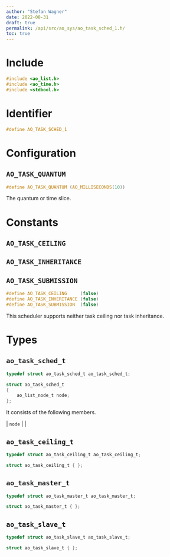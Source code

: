 ```yaml
---
author: "Stefan Wagner"
date: 2022-08-31
draft: true
permalink: /api/src/ao_sys/ao_task_sched_1.h/
toc: true
---
```


# Include

```c
#include <ao_list.h>
#include <ao_time.h>
#include <stdbool.h>
```

# Identifier

```c
#define AO_TASK_SCHED_1
```

# Configuration

## `AO_TASK_QUANTUM`

```c
#define AO_TASK_QUANTUM (AO_MILLISECONDS(10))
```

The quantum or time slice.

# Constants

## `AO_TASK_CEILING`
## `AO_TASK_INHERITANCE`
## `AO_TASK_SUBMISSION`

```c
#define AO_TASK_CEILING     (false)
#define AO_TASK_INHERITANCE (false)
#define AO_TASK_SUBMISSION  (false)
```

This scheduler supports neither task ceiling nor task inheritance.

# Types

## `ao_task_sched_t`

```c
typedef struct ao_task_sched_t ao_task_sched_t;
```

```c
struct ao_task_sched_t
{
    ao_list_node_t node;
};
```

It consists of the following members.

| `node` | |

## `ao_task_ceiling_t`

```c
typedef struct ao_task_ceiling_t ao_task_ceiling_t;
```

```c
struct ao_task_ceiling_t { };
```

## `ao_task_master_t`

```c
typedef struct ao_task_master_t ao_task_master_t;
```

```c
struct ao_task_master_t { };
```

## `ao_task_slave_t`

```c
typedef struct ao_task_slave_t ao_task_slave_t;
```

```c
struct ao_task_slave_t { };
```
